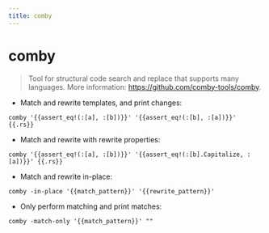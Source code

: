 ```yaml
---
title: comby
---
```

# comby

> Tool for structural code search and replace that supports many languages.
> More information: <https://github.com/comby-tools/comby>.

- Match and rewrite templates, and print changes:

`comby '{{assert_eq!(:[a], :[b])}}' '{{assert_eq!(:[b], :[a])}}' {{.rs}}`

- Match and rewrite with rewrite properties:

`comby '{{assert_eq!(:[a], :[b])}}' '{{assert_eq!(:[b].Capitalize, :[a])}}' {{.rs}}`

- Match and rewrite in-place:

`comby -in-place '{{match_pattern}}' '{{rewrite_pattern}}'`

- Only perform matching and print matches:

`comby -match-only '{{match_pattern}}' ""`
